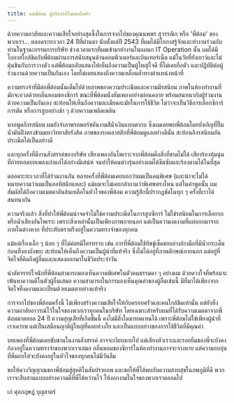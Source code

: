 ```yaml
---
title: แด่พี่ต้อม ผู้บริหารที่ไม่เคยถือตัว
---
```


ด้วยความอาลัยและความเสียใจอย่างสุดซึ้งในการจากไปของคุณนพพร สุวรรณิก หรือ 'พี่ต้อม' ของพวกเรา… ตลอดระยะเวลา 24 ปีที่ผ่านมา นับตั้งแต่ปี 2543 ที่ผมได้มีโอกาสรู้จักและทำงานร่วมกับท่านในฐานะกรรมการบริษัท ช่วงเวลาแรกที่ผมเข้ามาทำงานในแผนก IT Operation นั้น ผมได้มีโอกาสใกล้ชิดกับพี่ต้อมผ่านการสนับสนุนด้านคอมพิวเตอร์และอินเทอร์เน็ต แม้ในวัยที่ยังเยาว์และไม่คุ้นชินกับการวางตัว แต่พี่ต้อมกลับแสดงให้เห็นถึงความเป็นผู้ใหญ่ใจดี ที่ไม่เคยถือตัว และปฏิบัติต่อผู้ร่วมงานด้วยความเป็นกันเอง โดยไม่เคยแสดงถึงความเหลื่อมล้ำทางตำแหน่งหน้าที่

ความทรงจำที่มีต่อพี่ต้อมนั้นเต็มไปด้วยภาพของความประณีตและความมีรสนิยม ภาพในห้องทำงานที่มักจะอวลด้วยกลิ่นหอมของซิการ์ ขณะที่พี่ต้อมนั่งฮัมเพลงอย่างผ่อนคลาย พร้อมสนทนากับผู้ร่วมงานด้วยความเป็นกันเอง สะท้อนให้เห็นถึงความละเมียดละมัยในการใช้ชีวิต ไม่ว่าจะเป็นวิธีการเลือกซิการ์ การตัด หรือการสูบอย่างช้า ๆ ด้วยความเพลิดเพลิน

หากพูดถึงรสนิยม ผมยังจำภาพรถพอร์ชคันงามสีน้ำเงินแบบตากบ ซึ่งผมเคยพบพี่ต้อมโดยบังเอิญที่ปั๊มน้ำมันฝั่งตรงข้ามมหาวิทยาลัยรังสิต ภาพของรถคลาสสิกที่พี่ต้อมดูแลอย่างดีนั้น สะท้อนถึงรสนิยมอันประณีตได้เป็นอย่างดี

และทุกครั้งที่มีงานสังสรรค์ของบริษัท เสียงเพลงอันไพเราะจากพี่ต้อมคือสิ่งที่ขาดไม่ได้ เสียงร้องทุ้มนุ่มที่ถ่ายทอดบทเพลงเก่าแก่ได้อย่างมีเสน่ห์ จนทำให้คนต่างรุ่นอย่างผมได้ซึมซับและร้องตามได้ในที่สุด

ตลอดระยะเวลาที่ได้ร่วมงานกัน หลายครั้งที่พี่ต้อมเคยบอกว่าผมเป็นคนพิเศษ (และน่าจะไม่ได้หมายความว่าผมเป็นออทิสติกแหละ) แม้ผมจะไม่เคยกล้าถามว่าพิเศษตรงไหน แต่ในคำพูดนั้น ผมสัมผัสได้ถึงความเมตตาอันล้นเหลือในหัวใจของพี่ต้อม ความรู้สึกนี้ปรากฏชัดในทุก ๆ ครั้งที่เราได้สนทนากัน

ความจริงแล้ว สิ่งที่ทำให้พี่ต้อมน่าจดจำไม่ใช่ความประณีตในการสูบซิการ์ ไม่ใช่รสนิยมในการเลือกรถ หรือน้ำเสียงอันไพเราะ เพราะสิ่งเหล่านั้นเป็นเพียงภาพภายนอก แต่เป็นความงดงามที่แผ่ออกมาจากภายในต่างหาก ที่ประทับตราตรึงอยู่ในความทรงจำของทุกคน

แม้แต่เรื่องเล็ก ๆ น้อย ๆ ที่ไม่ค่อยมีใครทราบ เช่น การที่พี่ต้อมใช้ทิชชู่เช็ดขอบอ่างล้างมือที่มีน้ำกระเด็นก่อนทิ้งลงถังขยะ สะท้อนให้เห็นถึงความเป็นผู้นำที่แท้จริง ซึ่งไม่ได้อยู่ที่ภาพลักษณ์ภายนอก แต่อยู่ที่จิตใจที่คิดถึงผู้อื่นและแสดงออกมาในชีวิตประจำวัน

น่าอัศจรรย์ใจนักที่พี่ต้อมสามารถมองเห็นความพิเศษในตัวคนธรรมดา ๆ อย่างผม ด้วยดวงใจที่พร้อมจะเฟ้นหาความดีในตัวผู้อื่นเสมอ ความสามารถในการมองเห็นคุณค่าของผู้อื่นเช่นนี้ มีที่มาได้เพียงจากจิตใจที่งดงามและเปี่ยมด้วยเมตตาอย่างแท้จริง

การจากไปของพี่ต้อมครั้งนี้ ไม่เพียงสร้างความเสียใจให้กับครอบครัวและคนใกล้ชิดเท่านั้น แต่ยังทิ้งความอาลัยอาวรณ์ไว้ในใจของพวกเราทุกคนในบริษัท โดยเฉพาะสำหรับผมที่ได้รับความเมตตาจากพี่ต้อมมาตลอด 24 ปี ความสุญเสียที่เกิดขึ้นนี้ คงไม่มีสิ่งใดมาทดแทนได้ เพราะพี่ต้อมไม่ใช่เพียงผู้นำที่เราเคารพ แต่เป็นเสมือนญาติผู้ใหญ่ที่คอยห่วงใย และเป็นแบบอย่างของการใช้ชีวิตที่มีคุณค่า

บทเพลงที่พี่ต้อมเคยขับขานในงานสังสรรค์ อาจจะเงียบหายไป แต่เสียงหัวเราะและรอยยิ้มของพี่จะยังคงก้องอยู่ในความทรงจำของพวกเราเสมอ กลิ่นหอมของซิการ์ในห้องทำงานอาจจะจางหาย แต่ความอบอุ่นที่พี่มอบให้จะยังคงอยู่ในหัวใจของทุกคนไม่มีวันลืม

ขอให้ดวงวิญญาณของพี่ต้อมสู่สุคติในสัมปรายภพ และขอให้พี่ได้พบกับความสงบสุขในภพภูมิที่ดี พวกเราจะสืบสานแบบอย่างความดีที่พี่ได้หว่านไว้ ให้งอกงามในใจของพวกเราตลอดไป

เก๋ ศุภกฤษฎ์ บุญสาตร์

